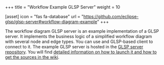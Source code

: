 +++
title = "Workflow Example GLSP Server"
weight = 10

[asset]
  icon = "fas fa-database"
  url = "https://github.com/eclipse-glsp/glsp-server#workflow-diagram-example"
+++

The workflow diagram GLSP server is an example implementation of a GLSP server. It implements the business logic of a simplified workflow diagram with several node and edge types. You can use and GLSP-based client to connect to it.
The example GLSP server is hosted in the [GLSP server repository](https://github.com/eclipse-glsp/glsp-server). You will find [detailed information on how to launch it and how to get the sources in the wiki](https://github.com/eclipse-glsp/glsp-server#workflow-diagram-example).
